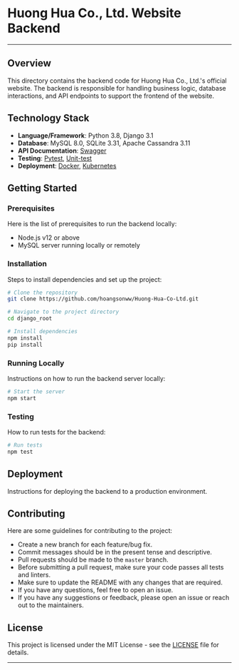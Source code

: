 # Huong Hua Co., Ltd. Website Backend

---

## Overview
This directory contains the backend code for Huong Hua Co., Ltd.'s official website. The backend is responsible for handling business logic, database interactions, and API endpoints to support the frontend of the website.

## Technology Stack
- **Language/Framework**: Python 3.8, Django 3.1
- **Database**: MySQL 8.0, SQLite 3.31, Apache Cassandra 3.11
- **API Documentation**: [Swagger](https://swagger.io/)
- **Testing**: [Pytest](https://docs.pytest.org/en/stable/), [Unit-test](https://docs.python.org/3/library/unittest.html)
- **Deployment**: [Docker](https://www.docker.com/), [Kubernetes](https://kubernetes.io/)

## Getting Started

### Prerequisites
Here is the list of prerequisites to run the backend locally:
- Node.js v12 or above
- MySQL server running locally or remotely

### Installation
Steps to install dependencies and set up the project:

```bash
# Clone the repository
git clone https://github.com/hoangsonww/Huong-Hua-Co-Ltd.git

# Navigate to the project directory
cd django_root

# Install dependencies
npm install
pip install
```

### Running Locally
Instructions on how to run the backend server locally:

```bash
# Start the server
npm start
```

### Testing
How to run tests for the backend:

```bash
# Run tests
npm test
```

## Deployment
Instructions for deploying the backend to a production environment.

## Contributing
Here are some guidelines for contributing to the project:
- Create a new branch for each feature/bug fix.
- Commit messages should be in the present tense and descriptive.
- Pull requests should be made to the `master` branch.
- Before submitting a pull request, make sure your code passes all tests and linters.
- Make sure to update the README with any changes that are required.
- If you have any questions, feel free to open an issue.
- If you have any suggestions or feedback, please open an issue or reach out to the maintainers.

## License
This project is licensed under the MIT License - see the [LICENSE](LICENSE) file for details.

---
